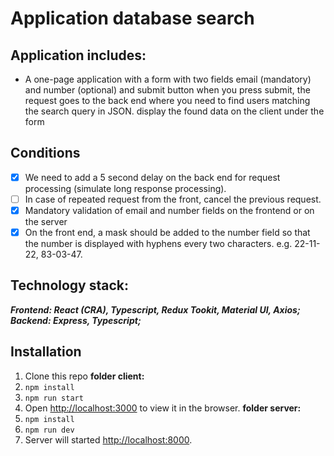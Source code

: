 # Application database search

## Application includes:

<ul>
<li>A one-page application with a form with two fields
email (mandatory) and number (optional)
and submit button
when you press submit, the request goes to the back end where you need to find users matching the search query in JSON.
display the found data on the client under the form<br>
</ul>

## Conditions

- [x] We need to add a 5 second delay on the back end for request processing (simulate long response processing).
- [ ] In case of repeated request from the front, cancel the previous request.
- [x] Mandatory validation of email and number fields on the frontend or on the server
- [x] On the front end, a mask should be added to the number field so that the number is displayed with hyphens every two characters. e.g. 22-11-22, 83-03-47.

## Technology stack:

**_Frontend: React (CRA), Typescript, Redux Tookit, Material UI, Axios;_**
**_Backend: Express, Typescript;_**
<br>

## Installation

1. Clone this repo
   **folder client:**
2. `npm install`
3. `npm run start`
4. Open [http://localhost:3000](http://localhost:3000) to view it in the browser.
   **folder server:**
5. `npm install`
6. `npm run dev`
7. Server will started [http://localhost:8000](http://localhost:8000).
   <br><br>
